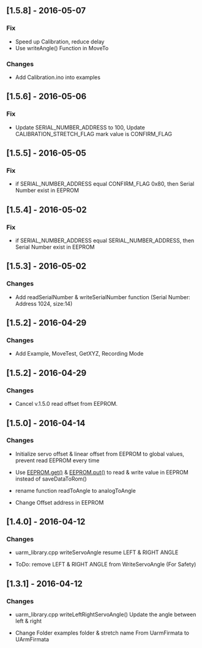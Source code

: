 ## [1.5.8] - 2016-05-07

### Fix
- Speed up Calibration, reduce delay
- Use writeAngle() Function in MoveTo

### Changes

- Add Calibration.ino into examples


## [1.5.6] - 2016-05-06

### Fix

- Update SERIAL_NUMBER_ADDRESS to 100, Update CALIBRATION_STRETCH_FLAG mark value is CONFIRM_FLAG

## [1.5.5] - 2016-05-05

### Fix

- if SERIAL_NUMBER_ADDRESS equal CONFIRM_FLAG 0x80, then Serial Number exist in EEPROM

## [1.5.4] - 2016-05-02

### Fix

- if SERIAL_NUMBER_ADDRESS equal SERIAL_NUMBER_ADDRESS, then Serial Number exist in EEPROM

## [1.5.3] - 2016-05-02

### Changes

- Add readSerialNumber & writeSerialNumber function (Serial Number: Address 1024, size:14)


## [1.5.2] - 2016-04-29

### Changes

- Add Example, MoveTest, GetXYZ, Recording Mode


## [1.5.2] - 2016-04-29

### Changes

- Cancel v.1.5.0 read offset from EEPROM.


## [1.5.0] - 2016-04-14

### Changes

- Initialize servo offset & linear offset from EEPROM to global values, prevent read EEPROM every time

- Use [EEPROM.get()][a4e46a5d] & [EEPROM.put()][275bf48d] to read & write value in EEPROM instead of saveDataToRom()

  [a4e46a5d]: https://www.arduino.cc/en/Reference/EEPROMGet "EEPROM.get()"
  [275bf48d]: https://www.arduino.cc/en/Reference/EEPROMPut "EEPROM.put()"

- rename function readToAngle to analogToAngle
- Change Offset address in EEPROM

## [1.4.0] - 2016-04-12

### Changes

- uarm_library.cpp writeServoAngle resume LEFT & RIGHT ANGLE

- ToDo: remove LEFT & RIGHT ANGLE from WriteServoAngle (For Safety)


## [1.3.1] - 2016-04-12

### Changes

- uarm_library.cpp writeLeftRightServoAngle() Update the angle between left & right  

- Change Folder examples folder & stretch name From UarmFirmata to UArmFirmata  

